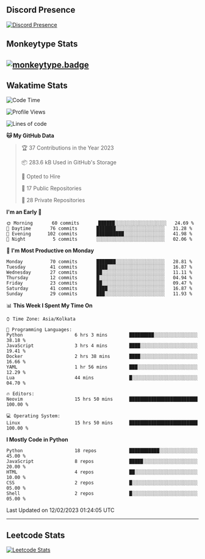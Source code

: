 ## Discord Presence
[![Discord Presence](https://lanyard.cnrad.dev/api/534981034400284712)](https://discord.com/users/534981034400284712)

## Monkeytype Stats
[![monkeytype.badge]][monkeytype]
---

## Wakatime Stats
<!--START_SECTION:waka-->
![Code Time](http://img.shields.io/badge/Code%20Time-463%20hrs%2021%20mins-blue)

![Profile Views](http://img.shields.io/badge/Profile%20Views-42-blue)

![Lines of code](https://img.shields.io/badge/From%20Hello%20World%20I%27ve%20Written-3%20Million%20lines%20of%20code-blue)

**🐱 My GitHub Data** 

> 🏆 37 Contributions in the Year 2023
 > 
> 📦 283.6 kB Used in GitHub's Storage 
 > 
> 💼 Opted to Hire
 > 
> 📜 17 Public Repositories 
 > 
> 🔑 28 Private Repositories  
 > 
**I'm an Early 🐤** 

```text
🌞 Morning       60 commits       ██████░░░░░░░░░░░░░░░░░░░   24.69 % 
🌆 Daytime       76 commits       ███████░░░░░░░░░░░░░░░░░░   31.28 % 
🌃 Evening      102 commits       ██████████░░░░░░░░░░░░░░░   41.98 % 
🌙 Night          5 commits       ░░░░░░░░░░░░░░░░░░░░░░░░░   02.06 % 

```
📅 **I'm Most Productive on Monday** 

```text
Monday          70 commits       ███████░░░░░░░░░░░░░░░░░░   28.81 % 
Tuesday         41 commits       ████░░░░░░░░░░░░░░░░░░░░░   16.87 % 
Wednesday       27 commits       ██░░░░░░░░░░░░░░░░░░░░░░░   11.11 % 
Thursday        12 commits       █░░░░░░░░░░░░░░░░░░░░░░░░   04.94 % 
Friday          23 commits       ██░░░░░░░░░░░░░░░░░░░░░░░   09.47 % 
Saturday        41 commits       ████░░░░░░░░░░░░░░░░░░░░░   16.87 % 
Sunday          29 commits       ███░░░░░░░░░░░░░░░░░░░░░░   11.93 % 

```


📊 **This Week I Spent My Time On** 

```text
⌚︎ Time Zone: Asia/Kolkata

💬 Programming Languages: 
Python                   6 hrs 3 mins        █████████░░░░░░░░░░░░░░░░   38.18 % 
JavaScript               3 hrs 4 mins        ████░░░░░░░░░░░░░░░░░░░░░   19.41 % 
Docker                   2 hrs 38 mins       ████░░░░░░░░░░░░░░░░░░░░░   16.66 % 
YAML                     1 hr 56 mins        ███░░░░░░░░░░░░░░░░░░░░░░   12.29 % 
Lua                      44 mins             █░░░░░░░░░░░░░░░░░░░░░░░░   04.70 % 

🔥 Editors: 
Neovim                   15 hrs 50 mins      █████████████████████████   100.00 % 

💻 Operating System: 
Linux                    15 hrs 50 mins      █████████████████████████   100.00 % 

```

**I Mostly Code in Python** 

```text
Python                   18 repos            ███████████░░░░░░░░░░░░░░   45.00 % 
JavaScript               8 repos             █████░░░░░░░░░░░░░░░░░░░░   20.00 % 
HTML                     4 repos             ██░░░░░░░░░░░░░░░░░░░░░░░   10.00 % 
CSS                      2 repos             █░░░░░░░░░░░░░░░░░░░░░░░░   05.00 % 
Shell                    2 repos             █░░░░░░░░░░░░░░░░░░░░░░░░   05.00 % 

```



 Last Updated on 12/02/2023 01:24:05 UTC
<!--END_SECTION:waka-->
---

## Leetcode Stats
[![Leetcode Stats](https://leetcard.jacoblin.cool/Dhanus007?theme=dark&extension=activity&border=3&radius=30)](https://leetcode.com/Dhanus007)


[monkeytype.badge]: https://img.shields.io/endpoint?style=for-the-badge&url=https%3A%2F%2Fmonkeytype-badge-vhd5lan7mmhz.runkit.sh%3Fmessage%3D122wpm%26label%3Dmonkeytype%26logoVariant%3Done
[monkeytype]: https://monkeytype.com/profile/dhanus
